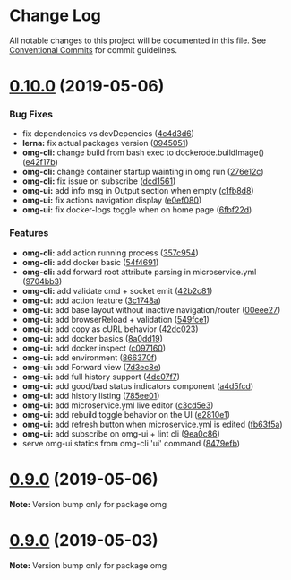 # Change Log

All notable changes to this project will be documented in this file.
See [Conventional Commits](https://conventionalcommits.org) for commit guidelines.

# [0.10.0](https://github.com/microservices/omg-cli/compare/0.7.5...0.10.0) (2019-05-06)


### Bug Fixes

* fix dependencies vs devDepencies ([4c4d3d6](https://github.com/microservices/omg-cli/commit/4c4d3d6))
* **lerna:** fix actual packages version ([0945051](https://github.com/microservices/omg-cli/commit/0945051))
* **omg-cli:** change build from bash exec to dockerode.buildImage() ([e42f17b](https://github.com/microservices/omg-cli/commit/e42f17b))
* **omg-cli:** change container startup wainting in omg run ([276e12c](https://github.com/microservices/omg-cli/commit/276e12c))
* **omg-cli:** fix issue on subscribe ([dcd1561](https://github.com/microservices/omg-cli/commit/dcd1561))
* **omg-ui:** add info msg in Output section when empty ([c1fb8d8](https://github.com/microservices/omg-cli/commit/c1fb8d8))
* **omg-ui:** fix actions navigation display ([e0ef080](https://github.com/microservices/omg-cli/commit/e0ef080))
* **omg-ui:** fix docker-logs toggle when on home page ([6fbf22d](https://github.com/microservices/omg-cli/commit/6fbf22d))


### Features

* **omg-cli:** add action running process ([357c954](https://github.com/microservices/omg-cli/commit/357c954))
* **omg-cli:** add docker basic ([54f4691](https://github.com/microservices/omg-cli/commit/54f4691))
* **omg-cli:** add forward root attribute parsing in microservice.yml ([9704bb3](https://github.com/microservices/omg-cli/commit/9704bb3))
* **omg-cli:** add validate cmd + socket emit ([42b2c81](https://github.com/microservices/omg-cli/commit/42b2c81))
* **omg-ui:** add action feature ([3c1748a](https://github.com/microservices/omg-cli/commit/3c1748a))
* **omg-ui:** add base layout without inactive navigation/router ([00eee27](https://github.com/microservices/omg-cli/commit/00eee27))
* **omg-ui:** add browserReload + validation ([549fce1](https://github.com/microservices/omg-cli/commit/549fce1))
* **omg-ui:** add copy as cURL behavior ([42dc023](https://github.com/microservices/omg-cli/commit/42dc023))
* **omg-ui:** add docker basics ([8a0dd19](https://github.com/microservices/omg-cli/commit/8a0dd19))
* **omg-ui:** add docker inspect ([c097160](https://github.com/microservices/omg-cli/commit/c097160))
* **omg-ui:** add environment ([866370f](https://github.com/microservices/omg-cli/commit/866370f))
* **omg-ui:** add Forward view ([7d3ec8e](https://github.com/microservices/omg-cli/commit/7d3ec8e))
* **omg-ui:** add full history support ([4dc07f7](https://github.com/microservices/omg-cli/commit/4dc07f7))
* **omg-ui:** add good/bad status indicators component ([a4d5fcd](https://github.com/microservices/omg-cli/commit/a4d5fcd))
* **omg-ui:** add history listing ([785ee01](https://github.com/microservices/omg-cli/commit/785ee01))
* **omg-ui:** add microservice.yml live editor ([c3cd5e3](https://github.com/microservices/omg-cli/commit/c3cd5e3))
* **omg-ui:** add rebuild toggle behavior on the UI ([e2810e1](https://github.com/microservices/omg-cli/commit/e2810e1))
* **omg-ui:** add refresh button when microservice.yml is edited ([fb63f5a](https://github.com/microservices/omg-cli/commit/fb63f5a))
* **omg-ui:** add subscribe on omg-ui + lint cli ([9ea0c86](https://github.com/microservices/omg-cli/commit/9ea0c86))
* serve omg-ui statics from omg-cli 'ui' command ([8479efb](https://github.com/microservices/omg-cli/commit/8479efb))





# [0.9.0](https://github.com/microservices/omg-cli/compare/0.9.0-beta...0.9.0) (2019-05-06)

**Note:** Version bump only for package omg





# [0.9.0](https://github.com/microservices/omg-cli/compare/0.9.0-beta.1...0.9.0) (2019-05-03)

**Note:** Version bump only for package omg
